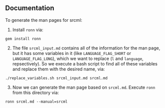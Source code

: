 Documentation
-------------

To generate the man pages for srcml:

1. Install `ronn` via:

```
gem install ronn
```

2. The file `srcml_input.md` contains all of the information for the
man page, but it has some variables in it (like `LANGUAGE_FLAG_SHORT` or
`LANGUAGE_FLAG_LONG`), which we want to replace (`l` and `language`,
repsectively). So we execute a bash script to find all of these variables
and replace them with the desired name, via:

```
./replace_variables.sh srcml_input.md srcml.md
```

3. Now we can generate the man page based on `srcml.md`. Execute `ronn`
from this directory via:

```
ronn srcml.md --manual=srcml
```

